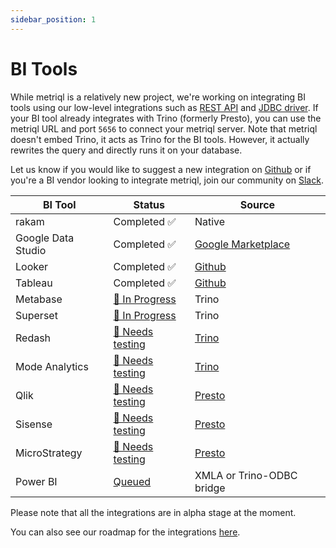 ```yaml
---
sidebar_position: 1
---
```


# BI Tools

While metriql is a relatively new project, we're working on integrating BI tools using our low-level integrations such as [REST API](rest-api) and [JDBC driver](jdbc-driver). If your BI tool already integrates with Trino (formerly Presto), you can use the metriql URL and port `5656` to connect your metriql server. Note that metriql doesn't embed Trino, it acts as Trino for the BI tools. However, it actually rewrites the query and directly runs it on your database.

Let us know if you would like to suggest a new integration on [Github](https://github.com/metriql/metriql/issues/new) or if you're a BI vendor looking to integrate metriql, join our community on [Slack](https://join.slack.com/t/metriql/shared_invite/zt-qp9ds5te-EqzlN79caX76uH~2yqygpA).


| BI Tool            | Status             | Source  |
|--------------------|--------------------|---------------------|
| rakam              | Completed  ✅    |  Native                                          
| Google Data Studio | Completed  ✅  | [Google Marketplace](https://datastudio.google.com/datasources/create?connectorId=AKfycbw8o0F6LEr0epNSNVWqNzlqo7R-6jRYxxSxBspzyg2Xi6SDFItLN_aM3l_U56Z0obwS) |
| Looker             | Completed  ✅  | [Github](https://github.com/metriql/metriql-lookml)
| Tableau            | Completed  ✅  | [Github](https://github.com/metriql/metriql-tableau)      |
| Metabase           | [🚧 In Progress](https://github.com/metriql/metriql/issues/6)  | Trino  |
| Superset           | [🚧 In Progress](https://github.com/metriql/metriql/issues/10) | Trino |
| Redash           | [🙋 Needs testing](https://github.com/metriql/metriql/issues/10) | [Trino](https://redash.io/data-sources/presto) |
| Mode Analytics           | [🙋 Needs testing](https://github.com/metriql/metriql/issues/10) | [Trino](https://mode.com/help/articles/supported-databases/#trino) |
| Qlik           | [🙋 Needs testing](https://github.com/metriql/metriql/issues/7)  | [Presto](https://help.qlik.com/en-US/connectors/Subsystems/ODBC_connector_help/Content/Connectors_ODBC/Presto/Create-Presto-connection.htm)  |   
| Sisense           | [🙋 Needs testing](https://github.com/metriql/metriql/issues/7)  | [Presto](https://www.sisense.com/data-connectors/presto/)  |   
| MicroStrategy           | [🙋 Needs testing](https://github.com/metriql/metriql/issues/7)  | [Presto](https://community.microstrategy.com/s/article/How-to-Connect-to-Presto?language=en_US)  |   
| Power BI           | [Queued](https://github.com/metriql/metriql/issues/7)  | XMLA or Trino-ODBC bridge  |   


Please note that all the integrations are in alpha stage at the moment.

You can also see our roadmap for the integrations [here](https://github.com/metriql/metriql/projects/1).
